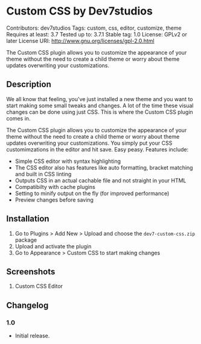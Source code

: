 # Custom CSS by Dev7studios
Contributors: dev7studios
Tags: custom, css, editor, customize, theme
Requires at least: 3.7
Tested up to: 3.7.1
Stable tag: 1.0
License: GPLv2 or later
License URI: http://www.gnu.org/licenses/gpl-2.0.html

The Custom CSS plugin allows you to customize the appearance of your theme without the need to create a child theme
or worry about theme updates overwriting your customizations.

## Description

We all know that feeling, you've just installed a new theme and you want to start making some small tweaks and changes.
A lot of the time these visual changes can be done using just CSS. This is where the Custom CSS plugin comes in.

The Custom CSS plugin allows you to customize the appearance of your theme without the need to create a child theme
or worry about theme updates overwriting your customizations. You simply put your CSS customimzations in the editor and
hit save. Easy peasy. Features include:

* Simple CSS editor with syntax highlighting
* The CSS editor also has features like auto formatting, bracket matching and built in CSS linting
* Outputs CSS in an actual cachable file and not straight in your HTML
* Compatibilty with cache plugins
* Setting to minify output on the fly (for improved performance)
* Preview changes before saving

## Installation

1. Go to Plugins > Add New > Upload and choose the `dev7-custom-css.zip` package
2. Upload and activate the plugin
3. Go to Appearance > Custom CSS to start making changes

## Screenshots

1. Custom CSS Editor

## Changelog

### 1.0
* Initial release.